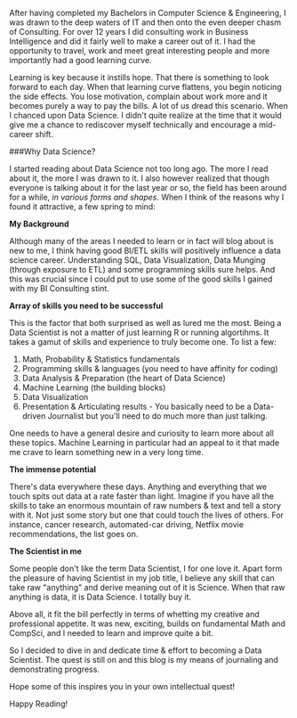 <!-- 
.. title: Why I want to be a Data Scientist
.. slug: why-data-scientist
.. date: 2014-09-24 10:21:49 UTC-08:00
.. tags: blogging, data science, fundamentals
.. link: 
.. description: why data scientist data science
.. type: text
-->

After having completed my Bachelors in Computer Science & Engineering, I was drawn to the deep waters of IT and then onto the even deeper chasm of Consulting. For over 12 years I did consulting work in Business Intelligence and did it fairly well to make a career out of it. I had the opportunity to travel, work and meet great interesting people and more importantly had a good learning curve.

Learning is key because it instills hope.<!-- TEASER_END --> That there is something to look forward to each day. When that learning curve flattens, you begin noticing the side effects. You lose motivation, complain about work more and it becomes purely a way to pay the bills. A lot of us dread this scenario. When I chanced upon Data Science. I didn't quite realize at the time that it would give me a chance to rediscover myself technically and encourage a mid-career shift.

###Why Data Science?

I started reading about Data Science not too long ago. The more I read about it, the more I was drawn to it. I also however realized that though everyone is talking about it for the last year or so, the field has been around for a while, *in various forms and shapes*. When I think of the reasons why I found it attractive, a few spring to mind:

**My Background**  

Although many of the areas I needed to learn or in fact will blog about is new to me, I think having good BI/ETL skills will positively influence a data science career. Understanding SQL, Data Visualization, Data Munging (through exposure to ETL) and some programming skills sure helps.  And this was crucial since I could put to use some of the good skills I gained with my BI Consulting stint.

**Array of skills you need to be successful**  

This is the factor that both surprised as well as lured me the most. Being a Data Scientist is not a matter of just learning R or running algortihms. It takes a gamut of skills and experience to truly become one. To list a few:

1. Math, Probability & Statistics fundamentals 
2. Programming skills & languages (you need to have affinity for coding) 
3. Data Analysis & Preparation (the heart of Data Science)
4. Machine Learning (the building blocks)
5. Data Visualization
6. Presentation & Articulating results - You basically need to be a 		Data-driven Journalist but you'll need to do much more than just 		talking.  

One needs to have a general desire and curiosity to learn more about all these topics. Machine Learning in particular had an appeal to it that made me crave to learn something new in a very long time.

**The immense potential**  

There's data everywhere these days. Anything and everything that we touch spits out data at a rate faster than light. Imagine if you have all the skills to take an enormous mountain of raw numbers & text and tell a story with it. Not just some story but one that could touch the lives of others. For instance, cancer research, automated-car driving, Netflix movie recommendations, the list goes on.

**The Scientist in me**  
  
Some people don't like the term Data Scientist, I for one love it. Apart form the pleasure of having Scientist in my job title, I believe any skill that can take raw "anything" and derive meaning out of it is Science. When that raw anything is data, it is Data Science. I totally buy it.

Above all, it fit the bill perfectly in terms of whetting my creative and professional appetite. It was new, exciting, builds on fundamental Math and CompSci, and I needed to learn and improve quite a bit.  

So I decided to dive in and dedicate time & effort to becoming a Data Scientist. The quest is still on and this blog is my means of journaling and demonstrating progress. 

Hope some of this inspires you in your own intellectual quest!

Happy Reading!
